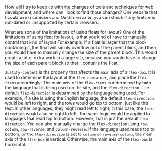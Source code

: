 How will I try to keep up with the changes of tools and techniques for web development, and where can I look to find those changes? One website that I could use is caniuse.com.
On this website, you can check if any feature is out-dated or unsupported by certain browsers.

What are some of the limitations of using floats for layout? One of the limitations of using float for layout, is that you kind of have to manually control that kind of layout
For example, if a float is larger that the block containing it, the float will simply overflow out of the parent block, and then you would have to manually change the size of the parent block. This would create a lot of extra work in a large site, because you would have to change the size of each parent block so that it contains the float.

`Justify-content` is the property that affects the `main` axis of a `flex-box`. It is used to determine the layout of the `flex-container`, and place the `flex-items`
accordingly. The main axis of the `flex-items` is determined by both the language that is being used on the site, and the `flex-direction`. The default `flex-direction` is
determined by the language being used. For example, if a site is using the English language, the default `flex-direction` would be left to right, and the rows would go top to
bottom, just like this text. In other languages, they might read left to right; in this case, the `flex-direction` would also be right to left. The same logic would be applied
to languages that read top to bottom. However, that is just the default `flex-direction`. You can also manually change the `flex-direction` using `row`, `column`, `row-reverse`,
and `column-reverse`. If the language used reads top to bottom, or the `flex-direction` is set to `column` or `reverse-column`, the main axis of the `flex-box` is vertical.
Otherwise, the main axis of the `flex-box` is horizontal.
